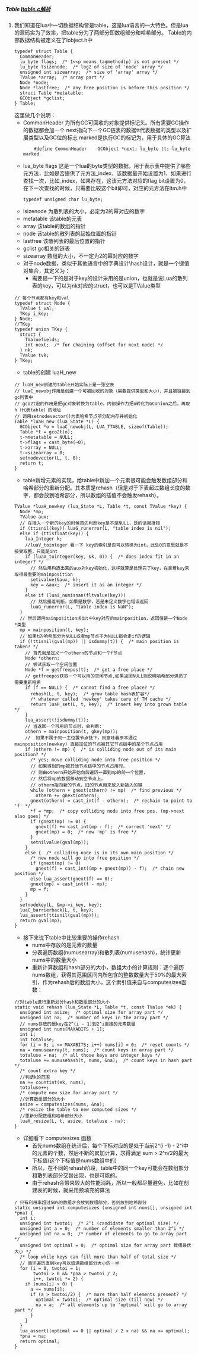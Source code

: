 
##### Table [ltable.c解析](https://blog.csdn.net/u013517637/article/details/78899279)
1. 我们知道在lua中一切数据结构皆是table，这是lua语言的一大特色。但是lua的源码实为了效率，把table分为了两部分即数组部分和哈希部分。
	Table的内部数据结构被定义在了lobject.h中
	```
	typedef struct Table {
	  CommonHeader;
	  lu_byte flags;  /* 1<<p means tagmethod(p) is not present */
	  lu_byte lsizenode;  /* log2 of size of 'node' array */
	  unsigned int sizearray;  /* size of 'array' array */
	  TValue *array;  /* array part */
	  Node *node;
	  Node *lastfree;  /* any free position is before this position */
	  struct Table *metatable;
	  GCObject *gclist;
	} Table;
	```
	这里做几个说明：
	- CommonHeader 为所有GC可回收的对象提供标记头。所有需要GC操作的数据都会加一个 next指向下一个GC链表的数据tt代表数据的类型以及扩展类型以及GC位的标志
	marked是执行GC的标记为，用于具体的GC算法
		```
			#define CommonHeader	GCObject *next; lu_byte tt; lu_byte marked
		```
	- lua_byte flags 这是一个lua的byte类型的数据，用于表示表中提供了哪些元方法，比如是否提供了元方法_index，该数据最开始设置为1，如果进行查找一次，比如_index，如果存在，这该元方法对应的flag bit设置为0，在下一次查找的时候，只需要比较这个bit即可，对应的元方法在ltm.h中
		```
		typedef unsigned char lu_byte;
		```
	- lsizenode 为散列表的大小，必定为2的幂对应的数字
	- metatable 该table的元表
	- array 该table的数组的指针
	- node 该table的散列表的起始位置的指针
	- lastfree 该散列表的最后位置的指针
	- gclist gc相关的链表
	- sizearray 数组的大小，不一定为2的幂对应的数字
	- 对于node数据，类似于其他语言中的字典设计\hash设计，就是一个键值对集合，其定义为：
		- 需要提一下的是对于key的设计采用的是union，也就是说Lua的散列表的key，可以为nk对应的struct，也可以是TValue类型
	```
	// 每个节点都有key和val
	typedef struct Node {
	  TValue i_val;
	  TKey i_key;
	} Node;
	//TKey
	typedef union TKey {
	  struct {
	    TValuefields;
	    int next;  /* for chaining (offset for next node) */
	  } nk;
	  TValue tvk;
	} TKey;
	```
	- table的创建 luaH_new
	```
	// luaH_new创建的Table开始实际上是一张空表
	// luaC_newobj作用是创建一个可被回收的对象（需要提供类型和大小），并且被链接到gc列表中
	// gco2t宏的作用是把gc对象转换为table，内部操作为把o转化为GCUnion之后，再取h（代表table）的地址
	// 调用setnodevector()为表哈希节点项分配内存并初始化
	Table *luaH_new (lua_State *L) {
	  GCObject *o = luaC_newobj(L, LUA_TTABLE, sizeof(Table));
	  Table *t = gco2t(o);
	  t->metatable = NULL;
	  t->flags = cast_byte(~0);
	  t->array = NULL;
	  t->sizearray = 0;
	  setnodevector(L, t, 0);
	  return t;
	}
	```
	- table新增元素的实现，给table中新加一个元素很可能会触发数组部分和哈希部分的重新分配。其本质是rehash（但是对于下表超过数组长度的数字，都会放到哈希部分，所以数组的插值不会触发rehash）。
	```
	TValue *luaH_newkey (lua_State *L, Table *t, const TValue *key) {
	  Node *mp;
	  TValue aux;
	  // 在插入一个新的key的时候首先判断key是不是NULL，是的话就报错
	  if (ttisnil(key)) luaG_runerror(L, "table index is nil");
	  else if (ttisfloat(key)) {
	    lua_Integer k;
	    //luaV_tointeger 看一下 key的索引是否可以转换为int，此处0的意思就是不接受取整，只能是int
	    if (luaV_tointeger(key, &k, 0)) {  /* does index fit in an integer? */
	      // 然后用构造出来的aux对key初始化，这样就算是处理完了key，在拿着key来取得最重要的mainposition
	      setivalue(&aux, k);
	      key = &aux;  /* insert it as an integer */
	    }
	    else if (luai_numisnan(fltvalue(key)))
	      // 然后接着判断，如果是数字，若是未定义数字也错误返回
	      luaG_runerror(L, "table index is NaN");
	  }
	  // 然后调用mainposition求出t中key对应的mainposition，返回值是一个Node *类型
	  mp = mainposition(t, key);
	  // 如果t的哈希部分为NULL或者mp节点不为NULL都会走if的逻辑
	  if (!ttisnil(gval(mp)) || isdummy(t)) {  /* main position is taken? */
	    // 首先就是定义一个othern的节点和一个f节点
	    Node *othern;
	    // 尝试获取一个空闲位置
	    Node *f = getfreepos(t);  /* get a free place */
	    // getfreepos获取一个可以用的空闲节点,如果返回NULL则说明哈希部分满员了 需要重新哈希
	    if (f == NULL) {  /* cannot find a free place? */
	      rehash(L, t, key);  /* grow table hash表扩容*/
	      /* whatever called 'newkey' takes care of TM cache */
	      return luaH_set(L, t, key);  /* insert key into grown table */
	    }
	    lua_assert(!isdummy(t));
	    // 当返回一个可用的节点时，会判断:
	    othern = mainposition(t, gkey(mp));
	    //  如果不属于同一主位置节点链下，则意味着原本通过 mainposition(newkey) 直接定位的节点被其它节点链中的某个节点占用
	    if (othern != mp) {  /* is colliding node out of its main position? */
	      /* yes; move colliding node into free position */
	      // 如果得到的mp被其他节点链中的节点占用时，
	      // 则由othern开始开始向后遍历一直到mp的前一个位置，
	      // 然后将mp的数据移动到空节点上，
	      // othern指向新的节点，旧的节点用来放入新插入的键
	      while (othern + gnext(othern) != mp)  /* find previous */
	        othern += gnext(othern);
	      gnext(othern) = cast_int(f - othern);  /* rechain to point to 'f' */
	      *f = *mp;  /* copy colliding node into free pos. (mp->next also goes) */
	      if (gnext(mp) != 0) {
	        gnext(f) += cast_int(mp - f);  /* correct 'next' */
	        gnext(mp) = 0;  /* now 'mp' is free */
	      }
	      setnilvalue(gval(mp));
	    }
	    else {  /* colliding node is in its own main position */
	      /* new node will go into free position */
	      if (gnext(mp) != 0)
	        gnext(f) = cast_int((mp + gnext(mp)) - f);  /* chain new position */
	      else lua_assert(gnext(f) == 0);
	      gnext(mp) = cast_int(f - mp);
	      mp = f;
	    }
	  }
	  setnodekey(L, &mp->i_key, key);
	  luaC_barrierback(L, t, key);
	  lua_assert(ttisnil(gval(mp)));
	  return gval(mp);
	}
	```
	- 接下来说下table中比较重要的操作rehash
		- nums中存放的是元素的数量
		- 分表遍历数组(numusearray)和散列表(numusehash)，统计更新nums中的数量大小
		- 重新计算数组和hash部分的大小，数组大小的计算规则：逐个遍历nums数组，获得其范围区间内所包含的整数数量大于50%的最大索引，作为rehash后的数组大小，这个索引值来自与computesizes函数：
	```
	//对table进行重新划分hash和数组部分的大小
	static void rehash (lua_State *L, Table *t, const TValue *ek) {
	  unsigned int asize;  /* optimal size for array part */
	  unsigned int na;  /* number of keys in the array part */
	  // nums存放的是key在2^(i - 1)到2^i直接的元素数量
	  unsigned int nums[MAXABITS + 1];
	  int i;
	  int totaluse;
	  for (i = 0; i <= MAXABITS; i++) nums[i] = 0;  /* reset counts */
	  na = numusearray(t, nums);  /* count keys in array part */
	  totaluse = na;  /* all those keys are integer keys */
	  totaluse += numusehash(t, nums, &na);  /* count keys in hash part */
	  /* count extra key */
	  //判断k的范围
	  na += countint(ek, nums);
	  totaluse++;
	  /* compute new size for array part */
	  //计算数组部分的大小
	  asize = computesizes(nums, &na);
	  /* resize the table to new computed sizes */
	  //重新分配数组和哈希部分大小
	  luaH_resize(L, t, asize, totaluse - na);
	}
	```
	- 详细看下 computesizes 函数
		- 首先nums数组在统计后，每个下标对应的是处于当前2^(i -1) - 2^i中的元素的个数，然后不断的累加计算，求得满足 sum > 2^n/2的最大下标值(这个下标值是nums数组中的)
		- 所以，在不同的rehash阶段，table中的同一个key可能会在数组部分和散列表部分交替出现，也是可能的。
		- 由于rehash会带来较大的性能消耗，所以一般都尽量避免，比如在创建表的时候，就采用预填充的算法
	```
	/ 只有利用率超过50%的数组才会放到数组部分，否则放到哈希部分
	static unsigned int computesizes (unsigned int nums[], unsigned int *pna) {
	  int i;
	  unsigned int twotoi;  /* 2^i (candidate for optimal size) */
	  unsigned int a = 0;  /* number of elements smaller than 2^i */
	  unsigned int na = 0;  /* number of elements to go to array part */
	  unsigned int optimal = 0;  /* optimal size for array part 数组最优大小 */ 
	  /* loop while keys can fill more than half of total size */
	  // 循环遍历直到key可以填满数组部分大小的一半
	  for (i = 0, twotoi = 1;
	       twotoi > 0 && *pna > twotoi / 2;
	       i++, twotoi *= 2) {
	    if (nums[i] > 0) {
	      a += nums[i];
	      if (a > twotoi/2) {  /* more than half elements present? */
	        optimal = twotoi;  /* optimal size (till now) */
	        na = a;  /* all elements up to 'optimal' will go to array part */
	      }
	    }
	  }
	  lua_assert((optimal == 0 || optimal / 2 < na) && na <= optimal);
	  *pna = na;
	  return optimal;
	}
	```